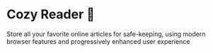 # Cozy Reader 🧸

Store all your favorite online articles for safe-keeping, using modern browser features and progressively enhanced user experience

